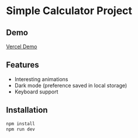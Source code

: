 # Simple Calculator Project

## Demo
[Vercel Demo](https://calculator-test-project.vercel.app/)

## Features
- Interesting animations
- Dark mode (preference saved in local storage)
- Keyboard support

## Installation
```bash
npm install
npm run dev
```
